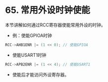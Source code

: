# 65. 常用外设时钟使能

本节讲解如何通过RCC寄存器使能常用外设的时钟。

- 例：使能GPIOA时钟

```c
RCC->AHB1ENR |= (1 << 0); // 使能GPIOA
```

- 使能USART1时钟

```c
RCC->APB2ENR |= (1 << 4); // 使能USART1
```

- 使能后才能访问外设寄存器。
